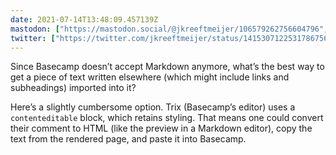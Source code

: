 ```yaml
---
date: 2021-07-14T13:48:09.457139Z
mastodon: ["https://mastodon.social/@jkreeftmeijer/106579262756604796", "https://mastodon.social/@jkreeftmeijer/106579262777408099"]
twitter: ["https://twitter.com/jkreeftmeijer/status/1415307122531786756", "https://twitter.com/jkreeftmeijer/status/1415307123236421634"]
---
```

Since Basecamp doesn’t accept Markdown anymore, what’s the best way to get a piece of text written elsewhere (which might include links and subheadings) imported into it?


Here’s a slightly cumbersome option. Trix (Basecamp’s editor) uses a `contenteditable` block, which retains styling. That means one could convert their comment to HTML (like the preview in a Markdown editor), copy the text from the rendered page, and paste it into Basecamp.
